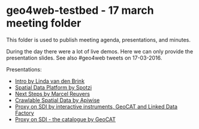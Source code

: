 # geo4web-testbed - 17 march meeting folder
This folder is used to publish meeting agenda, presentations, and minutes. 

During the day there were a lot of live demos. Here we can only provide the presentation slides. See also #geo4web tweets on 17-03-2016.

Presentations: 
- [Intro by Linda van den Brink][1]
- [Spatial Data Platform by Spotzi][2]
- [Next Steps by Marcel Reuvers][3]
- [Crawlable Spatial Data by Apiwise][4]
- [Proxy on SDI by interactive instruments, GeoCAT and Linked Data Factory][5]
- [Proxy on SDI - the catalogue by GeoCAT][6]

[1]: https://github.com/geo4web-testbed/general/blob/master/Meeting20160317/IntroductionTestbedLvdB.pdf
[2]: https://github.com/geo4web-testbed/topic2/blob/master/Presentations/Eindpresentatie_Spotzi.pptx
[3]: https://github.com/geo4web-testbed/general/blob/master/Meeting20160317/NextStepsMarcelReuvers.pdf
[4]: http://www.slideshare.net/DimitrivanHees/crawlable-spatial-data-geo4web-research-topic-3
[5]: https://github.com/geo4web-testbed/topic4-general/blob/master/meetings/2016-03-17/geo4web-topic4-overview-20160318.pdf
[6]: https://github.com/geo4web-testbed/general/blob/master/Meeting20160317/spatialdataontheweb-proxyonSDI-the%20catalogue.pdf
